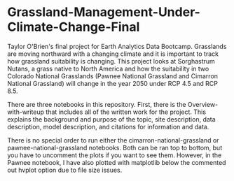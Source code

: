 # Grassland-Management-Under-Climate-Change-Final
Taylor O'Brien's final project for Earth Analytics Data Bootcamp. Grasslands are moving northward with a changing climate and it is important to track how grassland suitability is changing. This project looks at Sorghastrum Nutans, a grass native to North America and how the suitability in two Colorado National Grasslands (Pawnee National Grassland and Cimarron National Grassland) will change in the year 2050 under RCP 4.5 and RCP 8.5.

There are three notebooks in this repository. First, there is the Overview-with-writeup that includes all of the written work for the project. This explains the background and purpose of the topic, site description, data description, model description, and citations for information and data.

There is no special order to run either the cimarron-national-grassland or pawnee-national-grassland notebooks. 
Both can be ran top to bottom, but you have to uncomment the plots if you want to see them. However, in the Pawnee notebook, I have also plotted with matplotlib below the commented out hvplot option due to file size issues. 